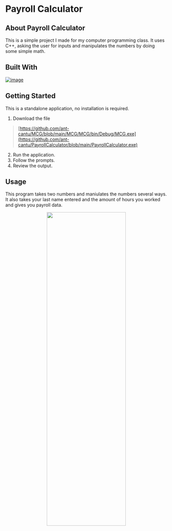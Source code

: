 # Payroll Calculator

## About Payroll Calculator

This is a simple project I made for my computer programming class.
It uses C++, asking the user for inputs and manipulates the numbers by doing some simple math.

## Built With

[![image](https://skillicons.dev/icons?i=cpp,visualstudio)](https://skillicons.dev)


## Getting Started

This is a standalone application, no installation is required.

1. Download the file
> [https://github.com/ant-cantu/MCG/blob/main/MCG/MCG/bin/Debug/MCG.exe](https://github.com/ant-cantu/PayrollCalculator/blob/main/PayrollCalculator.exe)

2. Run the application.
3. Follow the prompts.
4. Review the output.

## Usage

This program takes two numbers and maniulates the numbers several ways. 
It also takes your last name entered and the amount of hours you worked and gives you payroll data.

<p align="center">
<img src="https://github.com/ant-cantu/PayrollCalculator/assets/137722821/26a9080b-2678-45e1-8ab4-577fecb73d52" width="70%" height="50%"></img>
</p>
